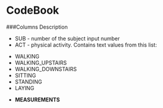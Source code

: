 CodeBook
========

###Columns Description

+	SUB - number of the subject input number
+	ACT - physical activity. Contains text values from this list:
  *	WALKING
  *	WALKING_UPSTAIRS
  *	WALKING_DOWNSTAIRS
  *	SITTING
  *	STANDING
  *	LAYING
+	__MEASUREMENTS__ 






